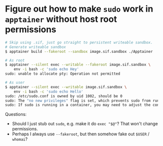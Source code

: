 # Figure out how to make `sudo` work in `apptainer` without host root permissions

```sh
# Skip using .sif, just go straight to persistent writeable sandbox.
# Generate writeable sandbox
$ apptainer build --fakeroot --sandbox image.sif.sandbox ./Apptainer

# As root
$ apptainer --silent exec --writable --fakeroot image.sif.sandbox \
    env -i bash -c 'sudo echo Hey'
sudo: unable to allocate pty: Operation not permitted

# As user
$ apptainer --silent exec --writable image.sif.sandbox \
    env -i bash -c 'sudo echo Hello'
sudo: /etc/sudo.conf is owned by uid 1002, should be 0
sudo: The "no new privileges" flag is set, which prevents sudo from running as root.
sudo: If sudo is running in a container, you may need to adjust the container configuration to disable the flag.
```

Questions:

* Should I just stub out `sudo`, e.g. make it do `exec "$@"`?
  That won't change permissions.
* Perhaps I always use `--fakeroot`, but then somehow fake out `$USER` /
  `whomai`?
